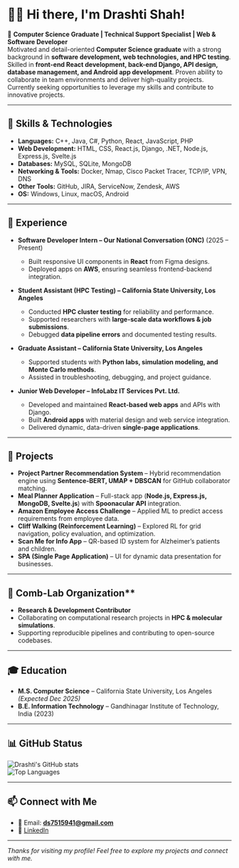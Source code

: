 # 👩‍💻 Hi there, I'm Drashti Shah!  

🚀 **Computer Science Graduate | Technical Support Specialist | Web & Software Developer**  
Motivated and detail-oriented **Computer Science graduate** with a strong background in **software development, web technologies, and HPC testing**. Skilled in **front-end React development, back-end Django, API design, database management, and Android app development**. Proven ability to collaborate in team environments and deliver high-quality projects. Currently seeking opportunities to leverage my skills and contribute to innovative projects.  

---

## 🔧 Skills & Technologies  

- **Languages:** C++, Java, C#, Python, React, JavaScript, PHP  
- **Web Development:** HTML, CSS, React.js, Django, .NET, Node.js, Express.js, Svelte.js  
- **Databases:** MySQL, SQLite, MongoDB  
- **Networking & Tools:** Docker, Nmap, Cisco Packet Tracer, TCP/IP, VPN, DNS  
- **Other Tools:** GitHub, JIRA, ServiceNow, Zendesk, AWS  
- **OS:** Windows, Linux, macOS, Android  

---

## 💼 Experience  

- **Software Developer Intern – Our National Conversation (ONC)** (2025 – Present)  
  - Built responsive UI components in **React** from Figma designs.  
  - Deployed apps on **AWS**, ensuring seamless frontend-backend integration.

- **Student Assistant (HPC Testing) – California State University, Los Angeles**  
  - Conducted **HPC cluster testing** for reliability and performance.  
  - Supported researchers with **large-scale data workflows & job submissions**.  
  - Debugged **data pipeline errors** and documented testing results.  

- **Graduate Assistant – California State University, Los Angeles**  
  - Supported students with **Python labs, simulation modeling, and Monte Carlo methods**.  
  - Assisted in troubleshooting, debugging, and project guidance.  

- **Junior Web Developer – InfoLabz IT Services Pvt. Ltd.**   
  - Developed and maintained **React-based web apps** and APIs with Django.  
  - Built **Android apps** with material design and web service integration.  
  - Delivered dynamic, data-driven **single-page applications**.  

---

## 📂 Projects  

- **Project Partner Recommendation System** – Hybrid recommendation engine using **Sentence-BERT, UMAP + DBSCAN** for GitHub collaborator matching.  
- **Meal Planner Application** – Full-stack app (**Node.js, Express.js, MongoDB, Svelte.js**) with **Spoonacular API** integration.  
- **Amazon Employee Access Challenge** – Applied ML to predict access requirements from employee data.  
- **Cliff Walking (Reinforcement Learning)** – Explored RL for grid navigation, policy evaluation, and optimization.  
- **Scan Me for Info App** – QR-based ID system for Alzheimer’s patients and children.  
- **SPA (Single Page Application)** – UI for dynamic data presentation for businesses.  

---

## 🔬 Comb-Lab Organization**  

- **Research & Development Contributor**  
 - Collaborating on computational research projects in **HPC & molecular simulations**.  
 - Supporting reproducible pipelines and contributing to open-source codebases.

---

## 🎓 Education  

- **M.S. Computer Science** – California State University, Los Angeles *(Expected Dec 2025)*  
- **B.E. Information Technology** – Gandhinagar Institute of Technology, India (2023)  

---

## 📊 GitHub Status  

![Drashti's GitHub stats](https://github-readme-stats.vercel.app/api?username=dshah2924&show_icons=true&theme=radical)  
![Top Languages](https://github-readme-stats.vercel.app/api/top-langs/?username=dshah2924&layout=compact&theme=radical)  

---

## 📫 Connect with Me  

- 📧 Email: **ds7515941@gmail.com**  
- 💼 [LinkedIn](https://www.linkedin.com/in/sdrashti29/)  

---
 *Thanks for visiting my profile! Feel free to explore my projects and connect with me.*  
